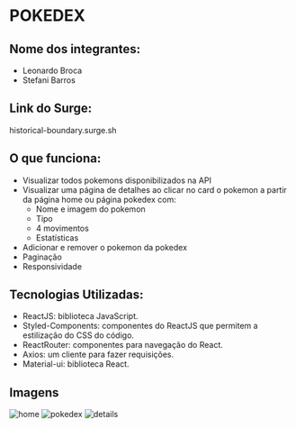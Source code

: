 # POKEDEX

## Nome dos integrantes: 
- Leonardo Broca
- Stefani Barros


## Link do Surge: 
historical-boundary.surge.sh

## O que funciona:
- Visualizar todos pokemons disponibilizados na API 
- Visualizar uma página de detalhes ao clicar no card o pokemon a partir da página home ou página pokedex com:
  - Nome e imagem do pokemon
  - Tipo
  - 4 movimentos
  - Estatísticas
- Adicionar e remover o pokemon da pokedex
- Paginação
- Responsividade

## Tecnologias Utilizadas:
- ReactJS: biblioteca JavaScript.
- Styled-Components: componentes do ReactJS que permitem a estilização do CSS do código.
- ReactRouter: componentes para navegação do React.
- Axios: um cliente para fazer requisições.
- Material-ui: biblioteca React.

## Imagens
![home](https://user-images.githubusercontent.com/69688122/148769571-708b8415-aba0-4a28-96c2-7997344c83b6.png)
![pokedex](https://user-images.githubusercontent.com/69688122/148769586-a462ff2c-e11c-430b-acf4-6ac6aa146488.png)
![details](https://user-images.githubusercontent.com/69688122/148769598-bcb21460-7feb-456f-ba8c-c79fa5ea456b.png)

